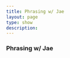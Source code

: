 ```yaml
---
title: Phrasing w/ Jae
layout: page
type: show
description:
---
```


<h3>Phrasing w/ Jae</h3>

<div class="video-grid" id="video-grid" data-playlist-id="PLqs4NoYit2420JD7DQgsaBV3Zg8Y3ur4z"></div>

<script src="show-scripts.js"></script>